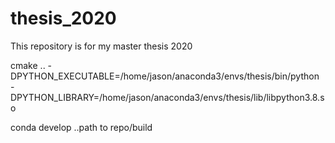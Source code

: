 # thesis_2020
This repository is for my master thesis 2020

cmake .. -DPYTHON_EXECUTABLE=/home/jason/anaconda3/envs/thesis/bin/python -DPYTHON_LIBRARY=/home/jason/anaconda3/envs/thesis/lib/libpython3.8.so

conda develop ..path to repo/build
